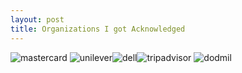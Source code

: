 ```yaml
---
layout: post
title: Organizations I got Acknowledged 
---
```

![mastercard](https://supunhalangoda.techcastonline.com/wp-content/uploads/2020/06/mst.jpg) ![unilever](https://supunhalangoda.techcastonline.com/wp-content/uploads/2020/06/unilever-logo-01-300x300.png)![dell](https://supunhalangoda.techcastonline.com/wp-content/uploads/2020/06/kisspng-dell-vostro-intel-logo-computer-warranty-5ad636381e9268.5505856515239880241252-300x300.png)![tripadvisor](https://supunhalangoda.techcastonline.com/wp-content/uploads/2020/06/bk.jpg)  ![dodmil](https://supunhalangoda.techcastonline.com/wp-content/uploads/2020/06/i__src234aeda45d5dc5c11f50536b0f1dc827_par5048b51a68336b802090b7d2d9ec401b-1.png)

